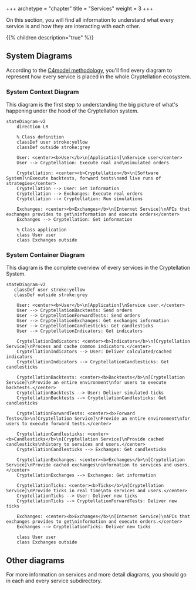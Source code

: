 +++
archetype = "chapter"
title = "Services"
weight = 3
+++

On this section, you will find all information to understand what every service
is and how they are interacting with each other.

{{% children description="true" %}}

## System Diagrams

According to the [C4model methodology](https://c4model.com/), you'll find every
diagram to represent how every service is placed in the whole Cryptellation ecosystem. 

### System Context Diagram

This diagram is the first step to understanding the big picture of what's
happening under the hood of the Cryptellation system.

```mermaid
stateDiagram-v2
    direction LR

    % Class definition
    classDef user stroke:yellow
    classDef outside stroke:grey

    User: <center><b>User</b>\n[Application]\nService user</center>
    User --> Cryptellation: Execute real and\nsimulated orders

    Cryptellation: <center><b>Cryptellation</b>\n[Software System]\nExecute backtests, forward tests\nand live runs of strategies</center>
    Cryptellation --> User: Get information
    Cryptellation --> Exchanges: Execute real orders
    Cryptellation --> Cryptellation: Run simulations

    Exchanges: <center><b>Exchanges</b>\n[Internet Service]\nAPIs that exchanges provides to get\ninformation and execute orders</center>
    Exchanges --> Cryptellation: Get information

    % Class application
    class User user
    class Exchanges outside
```

### System Container Diagram

This diagram is the complete overview of every services in the Cryptellation System.

```mermaid
stateDiagram-v2
   classDef user stroke:yellow
   classDef outside stroke:grey

    User: <center><b>User</b>\n[Application]\nService user.</center>
    User --> CryptellationBacktests: Send orders
    User --> CryptellationForwardTests: Send orders
    User --> CryptellationExchanges: Get exchanges information
    User --> CryptellationCandlesticks: Get candlesticks
    User --> CryptellationIndicators: Get indicators

    CryptellationIndicators: <center><b>Indicators</b>\n[Cryptellation Service]\nProcess and cache common indicators.</center>
    CryptellationIndicators --> User: Deliver calculated/cached indicators
    CryptellationIndicators --> CryptellationCandlesticks: Get candlesticks

    CryptellationBacktests: <center><b>Backtests</b>\n[Cryptellation Service]\nProvide an entire environment\nfor users to execute backtests.</center>
    CryptellationBacktests --> User: Deliver simulated ticks
    CryptellationBacktests --> CryptellationCandlesticks: Get candlesticks

    CryptellationForwardTests: <center><b>Forward Tests</b>\n[Cryptellation Service]\nProvide an entire environment\nfor users to execute forward tests.</center>

    CryptellationCandlesticks: <center><b>Candlesticks</b>\n[Cryptellation Service]\nProvide cached candlesticks\nhistory to services and users.</center>
    CryptellationCandlesticks --> Exchanges: Get candlesticks

    CryptellationExchanges: <center><b>Exchanges</b>\n[Cryptellation Service]\nProvide cached exchanges\ninformation to services and users.</center>
    CryptellationExchanges --> Exchanges: Get information

    CryptellationTicks: <center><b>Ticks</b>\n[Cryptellation Service]\nProvide ticks in real time\nto services and users.</center>
    CryptellationTicks --> User: Deliver new ticks
    CryptellationTicks --> CryptellationForwardTests: Deliver new ticks

    Exchanges: <center><b>Exchanges</b>\n[Internet Service]\nAPIs that exchanges provides to get\ninformation and execute orders.</center>
    Exchanges --> CryptellationTicks: Deliver new ticks

    class User user
    class Exchanges outside
```

## Other diagrams

For more information on services and more detail diagrams, you should go in each
and every service subdirectory.

